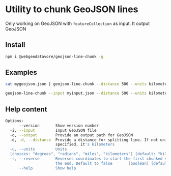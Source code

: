 # Utility to chunk GeoJSON lines

Only working on GeoJSON with `featureCollection` as input. It output GeoJSON

## Install

```bash
npm i @webgeodatavore/geojson-line-chunk -g
```

## Examples

```bash
cat mygeojson.json | geojson-line-chunk --distance 500 --units kilometers -
```

```bash
geojson-line-chunk --input myinput.json --distance 500 --units kilometers --output myoutput.json
```

## Help content

```bash
Options:
      --version       Show version number                              [boolean]
  -i, --input         Input GeoJSON file
  -o, --output        Provide an output path for GeoJSON
  -d, -d, --distance  Provide a distance for splitting line. If not units
                      specified, it's kilometers                      [required]
  -u, --units         Units
  [choices: "degrees", "radians", "miles", "kilometers"] [default: "kilometers"]
  -r, --reverse       Reverses coordinates to start the first chunked segment at
                      the end. Default to false       [boolean] [default: false]
      --help          Show help                                        [boolean]
```

